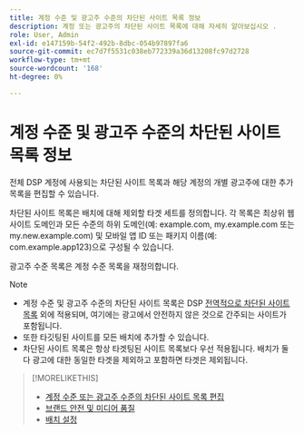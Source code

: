 ```yaml
---
title: 계정 수준 및 광고주 수준의 차단된 사이트 목록 정보
description: 계정 또는 광고주의 차단된 사이트 목록에 대해 자세히 알아보십시오 .
role: User, Admin
exl-id: e147159b-54f2-492b-8dbc-054b97897fa6
source-git-commit: ec7d7f5531c038eb772339a36d13208fc97d2728
workflow-type: tm+mt
source-wordcount: '168'
ht-degree: 0%

---
```


# 계정 수준 및 광고주 수준의 차단된 사이트 목록 정보

전체 DSP 계정에 사용되는 차단된 사이트 목록과 해당 계정의 개별 광고주에 대한 추가 목록을 편집할 수 있습니다.

차단된 사이트 목록은 배치에 대해 제외할 타겟 세트를 정의합니다. 각 목록은 최상위 웹 사이트 도메인과 모든 수준의 하위 도메인(예: example.com, my.example.com 또는 my.new.example.com) 및 모바일 앱 ID 또는 패키지 이름(예: com.example.app123)으로 구성될 수 있습니다.

광고주 수준 목록은 계정 수준 목록을 재정의합니다.

>[!NOTE]
>
>* 계정 수준 및 광고주 수준의 차단된 사이트 목록은 DSP [전역적으로 차단된 사이트 목록](/help/dsp/introduction/features/brand-safety-media-quality.md#global-blocked-sites) 외에 적용되며, 여기에는 광고에서 안전하지 않은 것으로 간주되는 사이트가 포함됩니다.
>* 또한 타깃팅된 사이트를 모든 배치에 추가할 수 있습니다.
>* 차단된 사이트 목록은 항상 타겟팅된 사이트 목록보다 우선 적용됩니다. 배치가 둘 다 광고에 대한 동일한 타겟을 제외하고 포함하면 타겟은 제외됩니다.

>[!MORELIKETHIS]
>
>* [계정 수준 또는 광고주 수준의 차단된 사이트 목록 편집](/help/dsp/admin/blocked-sites-list-edit.md)
>* [브랜드 안전 및 미디어 품질](/help/dsp/introduction/features/brand-safety-media-quality.md)
>* [배치 설정](/help/dsp/campaign-management/placements/placement-settings.md)
